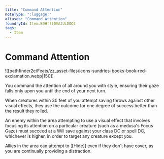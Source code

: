 ```yaml
---
title: "Command Attention"
noteType: ":luggage:"
aliases: "Command Attention"
foundryId: Item.B9Hfff0VAJUiDOOt
tags:
  - Item
---
```


# Command Attention
![[pathfinder2e/Feats/zz_asset-files/icons-sundries-books-book-red-exclamation.webp|150]]

You command the attention of all around you with style, ensuring their gaze falls only upon you until the end of your next turn.

When creatures within 30 feet of you attempt saving throws against other visual effects, they use the outcome for one degree of success better than the result they rolled.

An enemy within the area attempting to use a visual effect that involves focusing its attention on a particular creature (such as a medusa's Focus Gaze) must succeed at a Will save against your class DC or spell DC, whichever is higher, in order to target any creature except you.

Allies in the area can attempt to [[Hide]] even if they don't have cover, as you are continually providing a distraction.
